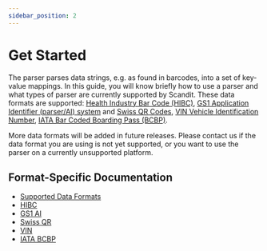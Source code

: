 ```yaml
---
sidebar_position: 2
---
```


# Get Started

The parser parses data strings, e.g. as found in barcodes, into a set of key-value mappings. In this guide, you will know briefly how to use a parser and what types of parser are currently supported by Scandit. These data formats are supported: [Health Industry Bar Code (HIBC)](parser/hibc.html), [GS1 Application Identifier (parser/AI) system](parser/gs1ai.html) and [Swiss QR Codes](parser/swissqr.html), [VIN Vehicle Identification Number](parser/vin.html), [IATA Bar Coded Boarding Pass (BCBP)](parser/iata-bcbp.html).

More data formats will be added in future releases. Please contact us if the data format you are using is not yet supported, or you want to use the parser on a currently unsupported platform.

## Format-Specific Documentation

- [Supported Data Formats](parser/formats.html)
- [HIBC](parser/hibc.html)
- [GS1 AI](parser/gs1ai.html)
- [Swiss QR](parser/swissqr.html)
- [VIN](parser/vin.html)
- [IATA BCBP](parser/iata-bcbp.html)
